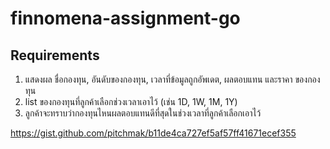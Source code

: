# finnomena-assignment-go

## Requirements

1. แสดงผล ชื่อกองทุน, อันดับของกองทุน, เวลาที่ข้อมูลถูกอัพเดต, ผลตอบแทน และราคา ของกองทุน
2. list ของกองทุนที่ลูกค้าเลือกช่วงเวลาเอาไว้ (เช่น 1D, 1W, 1M, 1Y)
3. ลูกค้าจะทราบว่ากองทุนไหนผลตอบแทนดีที่สุดในช่วงเวลาที่ลูกค้าเลือกเอาไว้


https://gist.github.com/pitchmak/b11de4ca727ef5af57ff41671ecef355

